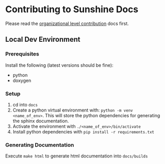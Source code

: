 # Contributing to Sunshine Docs

Please read the [organizational level contribution](https://docs.lizardbyte.dev/en/latest/developers/contributing.html) docs first.

## Local Dev Environment

### Prerequisites
Install the following (latest versions should be fine):
* python
* doxygen

### Setup
1. cd into `docs`
1. Create a python virtual environment with: `python -m venv <name_of_env>`. This will store the python dependencies for generating the sphinx documentation.
2. Activate the environment with `./<name_of_env>/bin/activate`
3. Install python dependencies with `pip install -r requirements.txt`

### Generating Documentation
Execute `make html` to generate html documentation into `docs/builds`


